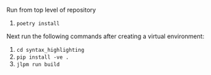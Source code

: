 Run from top level of repository
1. `poetry install`

Next run the following commands after creating a virtual environment:
1. `cd syntax_highlighting`
2. `pip install -ve .`
3. `jlpm run build`
